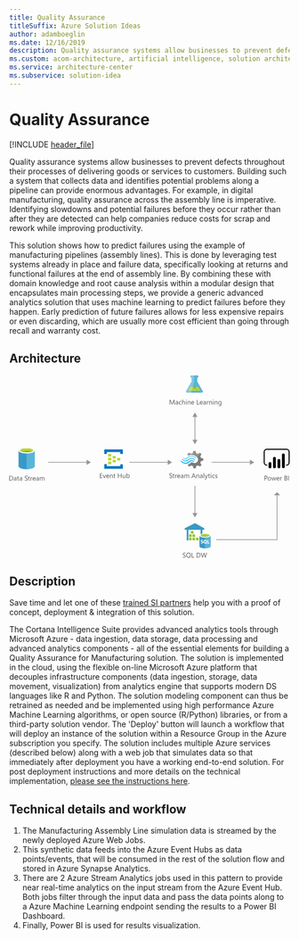 ```yaml
---
title: Quality Assurance
titleSuffix: Azure Solution Ideas
author: adamboeglin
ms.date: 12/16/2019
description: Quality assurance systems allow businesses to prevent defects throughout their processes of delivering goods or services to customers. Building such a system that collects data and identifies potential problems along a pipeline can provide enormous advantages. For example, in digital manufacturing, quality assurance across the assembly line is imperative. Identifying slowdowns and potential failures before they occur rather than after they are detected can help companies reduce costs for scrap and rework while improving productivity.
ms.custom: acom-architecture, artificial intelligence, solution architectures, Azure, ai gallery, anomaly-detection, 'https://azure.microsoft.com/solutions/architecture/quality-assurance/'
ms.service: architecture-center
ms.subservice: solution-idea
---
```


# Quality Assurance

[!INCLUDE [header_file](../header.md)]

Quality assurance systems allow businesses to prevent defects throughout their processes of delivering goods or services to customers. Building such a system that collects data and identifies potential problems along a pipeline can provide enormous advantages. For example, in digital manufacturing, quality assurance across the assembly line is imperative. Identifying slowdowns and potential failures before they occur rather than after they are detected can help companies reduce costs for scrap and rework while improving productivity.

This solution shows how to predict failures using the example of manufacturing pipelines (assembly lines). This is done by leveraging test systems already in place and failure data, specifically looking at returns and functional failures at the end of assembly line. By combining these with domain knowledge and root cause analysis within a modular design that encapsulates main processing steps, we provide a generic advanced analytics solution that uses machine learning to predict failures before they happen. Early prediction of future failures allows for less expensive repairs or even discarding, which are usually more cost efficient than going through recall and warranty cost.

## Architecture

<!-- markdownlint-disable MD033 -->
<!-- cSpell:ignore viewbox segoe semibold dasharray linecap miterlimit tspan evenodd -->

<svg class="architecture-diagram" aria-labelledby="quality-assurance" height="379.593" viewbox="0 0 583.492 379.593"  xmlns="http://www.w3.org/2000/svg">
    <path d="M19.12 156.082V188.7c0 3.332 7.635 6.108 16.936 6.108v-38.865H19.12z" fill="#3999c6"/>
    <path d="M35.779 194.951h.278c9.3 0 16.936-2.776 16.936-6.108v-32.761H35.779z" fill="#59b4d9"/>
    <path d="M52.992 156.082c0 3.332-7.635 6.108-16.936 6.108s-16.936-2.776-16.936-6.108 7.635-6.108 16.936-6.108 16.936 2.776 16.936 6.108" fill="#fff"/>
    <path d="M49.522 155.666c0 2.221-6.108 4.026-13.465 4.026s-13.465-1.8-13.465-4.026 6.108-4.026 13.465-4.026 13.465 1.8 13.465 4.026" fill="#7fba00"/>
    <path d="M46.745 158.164c1.8-.694 2.776-1.527 2.776-2.5 0-2.221-6.108-4.026-13.465-4.026-7.5 0-13.465 1.8-13.465 4.026 0 .972 1.111 1.8 2.776 2.5a31.743 31.743 0 0110.689-1.527 31.743 31.743 0 0110.689 1.527" fill="#b8d432"/>
    <path d="M0 218.443v-9.8h2.707q5.181 0 5.182 4.778a4.817 4.817 0 01-1.439 3.647 5.34 5.34 0 01-3.85 1.375zm1.148-8.764v7.721h1.463a4.151 4.151 0 003-1.032 3.87 3.87 0 001.073-2.926q0-3.766-4.006-3.767zM14.677 218.443h-1.121v-1.094h-.027a2.349 2.349 0 01-2.153 1.258 2.3 2.3 0 01-1.637-.554 1.918 1.918 0 01-.591-1.47q0-1.963 2.311-2.283l2.1-.294q0-1.784-1.442-1.784a3.445 3.445 0 00-2.283.861v-1.148a4.337 4.337 0 012.379-.656q2.468 0 2.468 2.611zm-1.121-3.543l-1.688.232a2.718 2.718 0 00-1.176.387 1.112 1.112 0 00-.4.98 1.07 1.07 0 00.366.838 1.416 1.416 0 00.974.324 1.8 1.8 0 001.377-.584 2.09 2.09 0 00.543-1.48zM20.036 218.374a2.156 2.156 0 01-1.046.219q-1.839 0-1.839-2.051V212.4h-1.2v-.957h1.2v-1.709l1.121-.362v2.071h1.764v.957h-1.764v3.944a1.635 1.635 0 00.239 1 .952.952 0 00.793.3 1.183 1.183 0 00.731-.232zM26.544 218.443h-1.121v-1.094H25.4a2.349 2.349 0 01-2.153 1.258 2.3 2.3 0 01-1.637-.554 1.918 1.918 0 01-.591-1.47q0-1.963 2.311-2.283l2.1-.294q0-1.784-1.442-1.784a3.445 3.445 0 00-2.283.861v-1.148a4.337 4.337 0 012.379-.656q2.468 0 2.468 2.611zm-1.121-3.543l-1.688.232a2.718 2.718 0 00-1.176.387 1.112 1.112 0 00-.4.98 1.07 1.07 0 00.366.838 1.416 1.416 0 00.974.324 1.8 1.8 0 001.377-.584 2.09 2.09 0 00.543-1.48zM32.184 218.046v-1.354a2.629 2.629 0 00.557.369 4.612 4.612 0 00.684.277 5.59 5.59 0 00.721.174 4.018 4.018 0 00.67.062 2.62 2.62 0 001.583-.394 1.474 1.474 0 00.349-1.821 1.948 1.948 0 00-.482-.536 4.708 4.708 0 00-.728-.465q-.42-.223-.906-.469-.513-.261-.957-.526a4.156 4.156 0 01-.772-.588 2.457 2.457 0 01-.516-.728 2.482 2.482 0 01.106-2.119 2.508 2.508 0 01.772-.817 3.5 3.5 0 011.09-.479 5.007 5.007 0 011.248-.157 4.783 4.783 0 012.112.349v1.292a3.835 3.835 0 00-2.229-.6 3.707 3.707 0 00-.752.078 2.136 2.136 0 00-.67.257 1.471 1.471 0 00-.479.458 1.216 1.216 0 00-.185.684 1.412 1.412 0 00.14.649 1.582 1.582 0 00.414.5 4.062 4.062 0 00.667.438c.262.141.564.3.906.465s.684.355 1 .547a4.573 4.573 0 01.827.636 2.822 2.822 0 01.564.772 2.169 2.169 0 01.208.971 2.461 2.461 0 01-.284 1.227 2.323 2.323 0 01-.766.817 3.326 3.326 0 01-1.111.454 6.064 6.064 0 01-1.326.141 5.554 5.554 0 01-.574-.037 8.412 8.412 0 01-.7-.109 5.934 5.934 0 01-.673-.178 2.141 2.141 0 01-.508-.24zM42.725 218.374a2.156 2.156 0 01-1.046.219q-1.839 0-1.839-2.051V212.4h-1.2v-.957h1.2v-1.709l1.121-.362v2.071h1.764v.957h-1.764v3.944a1.635 1.635 0 00.239 1 .952.952 0 00.793.3 1.183 1.183 0 00.731-.232zM47.872 212.577a1.372 1.372 0 00-.848-.226 1.431 1.431 0 00-1.2.677 3.129 3.129 0 00-.482 1.846v3.568h-1.12v-7h1.121v1.442h.027a2.439 2.439 0 01.731-1.151 1.665 1.665 0 011.1-.414 1.818 1.818 0 01.67.1zM54.53 215.223h-4.942a2.616 2.616 0 00.629 1.8 2.167 2.167 0 001.654.636 3.441 3.441 0 002.174-.779v1.053a4.058 4.058 0 01-2.44.67 2.961 2.961 0 01-2.331-.953 3.906 3.906 0 01-.848-2.684 3.824 3.824 0 01.926-2.662 2.969 2.969 0 012.3-1.029 2.634 2.634 0 012.126.889 3.706 3.706 0 01.752 2.468zm-1.148-.95a2.285 2.285 0 00-.468-1.511 1.594 1.594 0 00-1.282-.54 1.812 1.812 0 00-1.347.567 2.571 2.571 0 00-.684 1.483zM61.236 218.443h-1.121v-1.094h-.027a2.349 2.349 0 01-2.153 1.258 2.3 2.3 0 01-1.637-.554 1.918 1.918 0 01-.591-1.47q0-1.963 2.311-2.283l2.1-.294q0-1.784-1.442-1.784a3.445 3.445 0 00-2.283.861v-1.148a4.337 4.337 0 012.379-.656q2.468 0 2.468 2.611zm-1.121-3.543l-1.688.232a2.718 2.718 0 00-1.176.387 1.112 1.112 0 00-.4.98 1.07 1.07 0 00.366.838 1.416 1.416 0 00.974.324 1.8 1.8 0 001.377-.584 2.09 2.09 0 00.543-1.48zM73.288 218.443h-1.121v-4.02a3.029 3.029 0 00-.359-1.682 1.363 1.363 0 00-1.207-.52 1.494 1.494 0 00-1.22.656 2.509 2.509 0 00-.5 1.572v3.992h-1.123v-4.156q0-2.065-1.593-2.064a1.474 1.474 0 00-1.217.619 2.554 2.554 0 00-.479 1.609v3.992h-1.12v-7h1.121v1.107h.03a2.378 2.378 0 012.174-1.271 2.023 2.023 0 011.982 1.449 2.5 2.5 0 012.324-1.449q2.31 0 2.311 2.851z" fill="#5b5b5b"/>
    <path d="M221.566 171.8a.63.63 0 01-.667.667h-5.2a.63.63 0 01-.667-.667v-3.867a.63.63 0 01.667-.667h5.2a.63.63 0 01.667.667zM230.9 175.8a.63.63 0 01-.667.667h-5.2a.63.63 0 01-.667-.667v-3.867a.63.63 0 01.667-.667h5.2a.63.63 0 01.667.667zM221.566 179.8a.63.63 0 01-.667.667h-5.2a.63.63 0 01-.667-.667v-3.867a.63.63 0 01.667-.667h5.2a.63.63 0 01.667.667zM212.233 167.8a.63.63 0 01-.667.667h-5.333a.63.63 0 01-.667-.667v-4a.63.63 0 01.667-.667h5.2c.533 0 .8.267.8.667z" fill="#b8d432"/>
    <path d="M235.566 153.8h-37.333a.63.63 0 00-.667.667v8a.63.63 0 00.667.667h4a.63.63 0 00.667-.667v-3.333h28v3.333c0 .4.267.667.8.667h3.867a.63.63 0 00.667-.667v-8a.63.63 0 00-.668-.667zM235.566 184.6H231.7a.63.63 0 00-.667.667v3.2H202.9v-3.333c0-.4-.267-.667-.8-.667h-3.867c-.4 0-.667.267-.667.8v7.867a.63.63 0 00.667.667h37.333a.63.63 0 00.667-.667v-7.864a.63.63 0 00-.667-.67z" fill="#0072c6"/>
    <path d="M212.233 175.8a.63.63 0 01-.667.667h-5.333a.63.63 0 01-.667-.667v-4a.63.63 0 01.667-.667h5.2c.533 0 .8.267.8.667zM212.233 183.8a.63.63 0 01-.667.667h-5.333a.63.63 0 01-.667-.667v-4a.63.63 0 01.667-.667h5.2c.533 0 .8.267.8.667z" fill="#b8d432"/>
    <path d="M397.474 181.341l1.12-2.892 5.131-1.773v-4.106l-.56-.187-4.572-1.306-1.12-2.892 2.332-4.758-2.892-2.892-.56.28-4.2 2.146-2.986-1.213-1.867-4.948h-4.2l-.187.56-1.4 4.385-2.892 1.12-4.945-2.146-2.986 2.892.28.56 1.306 2.426a14.685 14.685 0 017.371-1.866 15.049 15.049 0 019.61 3.919 21.6 21.6 0 011.773 1.493 7.121 7.121 0 01.746 1.026 7.276 7.276 0 01-1.866 9.33 7.145 7.145 0 01-7.371 1.026c-.28-.187-.466-.187-.56-.28a9.686 9.686 0 01-1.586-1.12c-.187 0-.28-.187-.56-.187a2.3 2.3 0 00-1.586.746l-.187.187a14.03 14.03 0 01-5.971 3.732l-.84 1.773 2.8 2.8.187.187.56-.28 4.2-2.146 2.892 1.12 1.591 4.943h4.2l.187-.56 1.493-4.385 2.892-1.12 4.945 2.146 2.8-3.079-.28-.56z" fill="#7a7a7a"/>
    <path d="M372.469 174.063a7.448 7.448 0 01-11.289-.187.784.784 0 00-1.306 0 1.059 1.059 0 00-.28.746 1.781 1.781 0 00.28.746 9.418 9.418 0 0013.995.187 7.483 7.483 0 0111.2.28c.466.466 1.026.466 1.306 0a1.059 1.059 0 00.28-.746 1.781 1.781 0 00-.28-.746 9.387 9.387 0 00-13.906-.28z" fill="#48c8ef"/>
    <path d="M379.467 175.836a5.923 5.923 0 00-4.478 1.866l-.187.187-.187.187a10.517 10.517 0 01-8.117 3.359 11.392 11.392 0 01-8.024-3.732c-.466-.466-1.026-.466-1.306 0-.093 0-.093.187-.093.466a1.256 1.256 0 00.466.84 12.334 12.334 0 009.33 4.385 12.028 12.028 0 009.423-4.105l.187-.187.187-.187a4.23 4.23 0 013.079-1.306 4.4 4.4 0 013.079 1.493c.466.466 1.026.466 1.306 0a1.059 1.059 0 00.28-.746 1.781 1.781 0 00-.28-.746 7.589 7.589 0 00-4.665-1.774z" fill="#00abec"/>
    <path d="M371.63 172.011a10.941 10.941 0 018.117-3.452 10.82 10.82 0 017.837 3.732c.466.466 1.026.466 1.306 0a1.059 1.059 0 00.28-.746 1.781 1.781 0 00-.28-.746 12.334 12.334 0 00-9.33-4.385 12.531 12.531 0 00-9.423 4.105l-.187.187-.187.187a4.09 4.09 0 01-6.158-.187c-.466-.466-1.026-.466-1.306 0a1.059 1.059 0 00-.28.746 1.781 1.781 0 00.28.746 5.993 5.993 0 008.863.187l.187-.187z" fill="#84d6ef"/>
    <g opacity=".2" style="isolation:isolate" fill="#f1f1f1">
        <path d="M380.307 180.034c-.187 0-.28-.187-.56-.187a2.3 2.3 0 00-1.586.746l-.187.187a14.03 14.03 0 01-5.974 3.733l-.84 1.773 1.493 1.493 7.651-7.744zM372.376 166.693a14.685 14.685 0 017.371-1.866 15.049 15.049 0 019.61 3.919c.466.373.84.653 1.306 1.026l7.744-7.744-1.586-1.586-.56.28-4.2 2.146-2.892-1.12-1.869-4.948h-4.2l-.187.56-1.4 4.385-2.892 1.12-4.945-2.146-2.986 2.892.28.56z"/>
    </g>
    <path d="M193.782 213.226h-5.2v-9.8h4.977v1.039h-3.828v3.26h3.541v1.033h-3.541v3.432h4.047zM201.021 206.226l-2.789 7h-1.1l-2.652-7h1.23l1.777 5.086a4.6 4.6 0 01.246.977h.027a4.581 4.581 0 01.219-.949l1.859-5.113zM207.769 210.005h-4.942a2.616 2.616 0 00.629 1.8 2.168 2.168 0 001.654.637 3.441 3.441 0 002.174-.779v1.053a4.065 4.065 0 01-2.44.67 2.958 2.958 0 01-2.331-.954 3.9 3.9 0 01-.848-2.683 3.828 3.828 0 01.926-2.663 2.968 2.968 0 012.3-1.028 2.631 2.631 0 012.126.889 3.7 3.7 0 01.752 2.467zm-1.148-.949a2.286 2.286 0 00-.468-1.512 1.6 1.6 0 00-1.282-.539 1.811 1.811 0 00-1.347.566 2.577 2.577 0 00-.684 1.484zM215.274 213.226h-1.121v-3.992q0-2.229-1.627-2.229a1.766 1.766 0 00-1.391.632 2.345 2.345 0 00-.55 1.6v3.992h-1.121v-7h1.121v1.162h.027a2.525 2.525 0 012.3-1.326 2.14 2.14 0 011.757.741 3.308 3.308 0 01.608 2.144zM220.634 213.157a2.167 2.167 0 01-1.046.219q-1.839 0-1.839-2.051v-4.143h-1.2v-.957h1.2v-1.709l1.121-.363v2.072h1.764v.957h-1.764v3.943a1.638 1.638 0 00.239 1.006.955.955 0 00.793.3 1.183 1.183 0 00.731-.232zM233.485 213.226h-1.148v-4.471h-5.072v4.471h-1.148v-9.8h1.148v4.3h5.072v-4.3h1.148zM241.565 213.226h-1.121v-1.107h-.027a2.3 2.3 0 01-2.16 1.271q-2.5 0-2.5-2.98v-4.184h1.114v4.006q0 2.215 1.7 2.215a1.715 1.715 0 001.35-.605 2.315 2.315 0 00.53-1.582v-4.033h1.121zM244.977 212.214h-.027v1.012h-1.121v-10.364h1.121v4.594h.027a2.651 2.651 0 012.42-1.395 2.565 2.565 0 012.109.939 3.882 3.882 0 01.762 2.52 4.34 4.34 0 01-.854 2.813 2.846 2.846 0 01-2.338 1.057 2.3 2.3 0 01-2.099-1.176zm-.027-2.824v.979a2.081 2.081 0 00.564 1.473 2.011 2.011 0 003.028-.174 3.576 3.576 0 00.578-2.168 2.824 2.824 0 00-.54-1.832 1.789 1.789 0 00-1.463-.662 1.987 1.987 0 00-1.572.68 2.5 2.5 0 00-.596 1.704zM333.152 212.829v-1.354a2.629 2.629 0 00.557.369 4.505 4.505 0 00.684.276 5.438 5.438 0 00.721.175 4.011 4.011 0 00.67.061 2.627 2.627 0 001.583-.393 1.475 1.475 0 00.349-1.822 1.962 1.962 0 00-.482-.536 4.782 4.782 0 00-.728-.465q-.42-.221-.906-.468-.513-.261-.957-.527a4.114 4.114 0 01-.772-.588 2.457 2.457 0 01-.516-.728 2.482 2.482 0 01.106-2.119 2.518 2.518 0 01.772-.817 3.525 3.525 0 011.09-.479 5.006 5.006 0 011.248-.156 4.785 4.785 0 012.112.348v1.294a3.828 3.828 0 00-2.229-.6 3.638 3.638 0 00-.752.078 2.135 2.135 0 00-.67.256 1.484 1.484 0 00-.479.459 1.213 1.213 0 00-.185.684 1.405 1.405 0 00.14.648 1.585 1.585 0 00.414.5 4.127 4.127 0 00.667.438q.393.211.906.465t1 .547a4.57 4.57 0 01.827.635 2.826 2.826 0 01.564.773 2.166 2.166 0 01.208.971 2.463 2.463 0 01-.284 1.227 2.32 2.32 0 01-.766.816 3.347 3.347 0 01-1.111.455 6.064 6.064 0 01-1.326.141 5.59 5.59 0 01-.574-.038 8.014 8.014 0 01-.7-.109 5.551 5.551 0 01-.673-.178 2.143 2.143 0 01-.508-.239zM343.693 213.157a2.167 2.167 0 01-1.046.219q-1.839 0-1.839-2.051v-4.143h-1.2v-.957h1.2v-1.709l1.121-.363v2.072h1.764v.957h-1.763v3.943a1.638 1.638 0 00.239 1.006.955.955 0 00.793.3 1.183 1.183 0 00.731-.232zM348.841 207.36a1.371 1.371 0 00-.848-.227 1.432 1.432 0 00-1.2.678 3.129 3.129 0 00-.482 1.846v3.568h-1.121v-7h1.121v1.441h.027a2.443 2.443 0 01.731-1.151 1.664 1.664 0 011.1-.413 1.818 1.818 0 01.67.1zM355.5 210.005h-4.942a2.616 2.616 0 00.629 1.8 2.168 2.168 0 001.654.637 3.441 3.441 0 002.174-.779v1.053a4.065 4.065 0 01-2.44.67 2.958 2.958 0 01-2.331-.954 3.9 3.9 0 01-.848-2.683 3.828 3.828 0 01.926-2.663 2.968 2.968 0 012.3-1.028 2.631 2.631 0 012.126.889 3.7 3.7 0 01.752 2.467zm-1.148-.949a2.286 2.286 0 00-.468-1.512 1.6 1.6 0 00-1.282-.539 1.811 1.811 0 00-1.347.566 2.577 2.577 0 00-.684 1.484zM362.205 213.226h-1.121v-1.094h-.027a2.349 2.349 0 01-2.153 1.258 2.3 2.3 0 01-1.637-.555 1.917 1.917 0 01-.591-1.469q0-1.963 2.311-2.283l2.1-.295q0-1.784-1.442-1.783a3.445 3.445 0 00-2.283.861v-1.148a4.337 4.337 0 012.379-.656q2.468 0 2.468 2.611zm-1.121-3.541l-1.688.232a2.732 2.732 0 00-1.176.386 1.114 1.114 0 00-.4.981 1.067 1.067 0 00.366.837 1.416 1.416 0 00.974.325 1.8 1.8 0 001.377-.585 2.088 2.088 0 00.543-1.479zM374.257 213.226h-1.121v-4.02a3.029 3.029 0 00-.359-1.682 1.36 1.36 0 00-1.207-.52 1.494 1.494 0 00-1.22.656 2.509 2.509 0 00-.5 1.572v3.992h-1.121v-4.156q0-2.065-1.593-2.064a1.473 1.473 0 00-1.217.618 2.557 2.557 0 00-.479 1.61v3.992h-1.121v-7h1.121v1.107h.027a2.378 2.378 0 012.174-1.271 2.02 2.02 0 011.982 1.449 2.5 2.5 0 012.324-1.449q2.31 0 2.311 2.85zM387.949 213.226h-1.271l-1.039-2.748h-4.156l-.978 2.748h-1.278l3.76-9.8h1.189zm-2.687-3.781l-1.538-4.176a3.948 3.948 0 01-.15-.656h-.027a3.733 3.733 0 01-.157.656l-1.524 4.176zM395.052 213.226h-1.121v-3.992q0-2.229-1.627-2.229a1.766 1.766 0 00-1.391.632 2.345 2.345 0 00-.55 1.6v3.992h-1.121v-7h1.121v1.162h.027a2.525 2.525 0 012.3-1.326 2.14 2.14 0 011.757.741 3.308 3.308 0 01.608 2.144zM402.175 213.226h-1.121v-1.094h-.027a2.349 2.349 0 01-2.153 1.258 2.3 2.3 0 01-1.637-.555 1.917 1.917 0 01-.591-1.469q0-1.963 2.311-2.283l2.1-.295q0-1.784-1.442-1.783a3.445 3.445 0 00-2.283.861v-1.148a4.337 4.337 0 012.379-.656q2.468 0 2.468 2.611zm-1.121-3.541l-1.688.232a2.732 2.732 0 00-1.176.386 1.114 1.114 0 00-.4.981 1.067 1.067 0 00.366.837 1.416 1.416 0 00.974.325 1.8 1.8 0 001.377-.585 2.088 2.088 0 00.543-1.479zM405.408 213.226h-1.121v-10.364h1.121zM413.249 206.226l-3.22 8.121q-.861 2.174-2.42 2.174a2.548 2.548 0 01-.731-.09v-1a2.076 2.076 0 00.663.123 1.375 1.375 0 001.271-1.012l.561-1.326-2.734-6.986h1.244l1.894 5.387q.034.1.144.533h.041c.022-.109.068-.283.137-.52l1.989-5.4zM417.74 213.157a2.167 2.167 0 01-1.046.219q-1.839 0-1.839-2.051v-4.143h-1.2v-.957h1.2v-1.709l1.121-.363v2.072h1.764v.957h-1.764v3.943a1.638 1.638 0 00.239 1.006.955.955 0 00.793.3 1.183 1.183 0 00.731-.232zM419.812 204.448a.71.71 0 01-.513-.205.692.692 0 01-.212-.52.719.719 0 01.725-.732.726.726 0 01.523.209.7.7 0 01.215.523.69.69 0 01-.215.512.717.717 0 01-.523.213zm.547 8.777h-1.121v-7h1.121zM427.4 212.9a3.638 3.638 0 01-1.914.486 3.169 3.169 0 01-2.417-.975 3.53 3.53 0 01-.919-2.525 3.88 3.88 0 01.991-2.779 3.468 3.468 0 012.646-1.049 3.674 3.674 0 011.627.342v1.148a2.846 2.846 0 00-1.668-.547 2.253 2.253 0 00-1.76.769 2.92 2.92 0 00-.687 2.021 2.78 2.78 0 00.646 1.941 2.228 2.228 0 001.733.711 2.808 2.808 0 001.723-.609zM428.671 212.972v-1.2a3.318 3.318 0 002.017.678q1.477 0 1.477-.984a.853.853 0 00-.126-.476 1.252 1.252 0 00-.342-.345 2.574 2.574 0 00-.506-.271c-.194-.079-.4-.163-.625-.249a8.123 8.123 0 01-.817-.373 2.456 2.456 0 01-.588-.424 1.57 1.57 0 01-.355-.537 1.9 1.9 0 01-.12-.7 1.674 1.674 0 01.226-.872 2 2 0 01.6-.636 2.812 2.812 0 01.858-.387 3.833 3.833 0 01.995-.129 4.011 4.011 0 011.627.314v1.135a3.166 3.166 0 00-1.777-.506 2.076 2.076 0 00-.567.071 1.377 1.377 0 00-.434.2.921.921 0 00-.28.311.822.822 0 00-.1.4.959.959 0 00.1.457 1 1 0 00.291.328 2.194 2.194 0 00.465.26c.182.078.39.162.622.254a8.7 8.7 0 01.834.365 2.853 2.853 0 01.629.424 1.657 1.657 0 01.4.543 1.758 1.758 0 01.14.732 1.726 1.726 0 01-.229.9 1.961 1.961 0 01-.612.635 2.8 2.8 0 01-.882.377 4.358 4.358 0 01-1.046.123 3.966 3.966 0 01-1.875-.418z" fill="#5b5b5b"/>
    <path fill="#969696" d="M250.012 179.72h81.266v1.5h-81.266z"/>
    <path fill="#969696" d="M329.745 175.234l9.067 5.236-9.067 5.236v-10.472zM421.012 179.72h81.266v1.5h-81.266z"/>
    <path fill="#969696" d="M500.745 175.234l9.067 5.236-9.067 5.236v-10.472zM81.012 179.72h81.266v1.5H81.012z"/>
    <path fill="#969696" d="M160.745 175.234l9.067 5.236-9.067 5.236v-10.472z"/>
    <path fill="#7fbb42" d="M378.089 323.244h5.179v5.179h-5.179zM373.983 337.288h5.179v5.179h-5.179zM381.353 337.288h5.179v5.179h-5.179zM388.65 337.288h5.179v5.179h-5.179zM373.983 330.266h5.179v5.179h-5.179zM381.353 330.266h5.179v5.179h-5.179z"/>
    <path fill="#3999c6" d="M365.06 320.749h4.164v21.892h3.482v-21.892h25.36v20.499h3.83v-20.499h3.816v-3.163l-19.253-10.838-21.399 10.838"/>
    <path fill="#b8d433" d="M383.268 328.423h-.595v-4.512h-4.584v-.667h5.179v5.179z" opacity=".8"/>
    <path fill="#b8d433" d="M378.089 323.244h.594v4.526h4.585v.653h-5.179v-5.179z" opacity=".5"/>
    <path fill="#b8d433" d="M379.162 335.445h-.58v-4.512h-4.599v-.667h5.179v5.179z" opacity=".8"/>
    <path fill="#b8d433" d="M373.983 330.266h.595v4.512h4.584v.667h-5.179v-5.179z" opacity=".5"/>
    <path fill="#b8d433" d="M386.561 335.445h-.624v-4.512h-4.584v-.667h5.208v5.179z" opacity=".8"/>
    <path fill="#b8d433" d="M381.353 330.266h.624v4.512h4.584v.667h-5.208v-5.179z" opacity=".5"/>
    <path fill="#b8d433" d="M379.162 342.467h-.58v-4.527h-4.599v-.652h5.179v5.179z" opacity=".8"/>
    <path fill="#b8d433" d="M373.983 337.288h.595v4.511h4.584v.668h-5.179v-5.179z" opacity=".5"/>
    <path fill="#b8d433" d="M386.561 342.467h-.624v-4.527h-4.584v-.652h5.208v5.179z" opacity=".8"/>
    <path fill="#b8d433" d="M381.353 337.288h.624v4.511h4.584v.668h-5.208v-5.179z" opacity=".5"/>
    <path fill="#b8d433" d="M393.83 342.467h-.595v-4.527h-4.585v-.652h5.18v5.179z" opacity=".8"/>
    <path fill="#b8d433" d="M388.65 337.288h.595v4.511h4.585v.668h-5.18v-5.179z" opacity=".5"/>
    <path fill="#b8d433" d="M378.857 328.423h-.768v-.595l4.482-4.584h.697v.522l-4.411 4.657zM382.122 335.445h-.769v-.595l4.526-4.584h.682v.522l-4.439 4.657zM374.752 335.445h-.769v-.595l4.483-4.584h.696v.522l-4.41 4.657zM374.752 342.467h-.769v-.595l4.483-4.584h.696v.522l-4.41 4.657zM382.122 342.467h-.769v-.595l4.526-4.584h.682v.522l-4.439 4.657zM389.419 342.467h-.769v-.595l4.483-4.584h.697v.522l-4.411 4.657z" opacity=".8"/>
    <path d="M395.745 332.558V355.1c0 2.321 5.252 4.236 11.708 4.236v-26.778z" fill="#3999c6"/>
    <path d="M407.278 359.354h.174c6.471 0 11.708-1.915 11.708-4.236v-22.56h-11.882v26.8z" fill="#5ab4d9"/>
    <path d="M419.16 332.558c0 2.321-5.252 4.236-11.708 4.236s-11.708-1.9-11.708-4.236 5.252-4.236 11.708-4.236 11.708 1.872 11.708 4.236" fill="#fff"/>
    <path d="M416.767 332.311c0 1.523-4.164 2.815-9.314 2.815s-9.314-1.248-9.314-2.815c0-1.523 4.164-2.815 9.314-2.815s9.314 1.262 9.314 2.815" fill="#7fbb42"/>
    <path d="M414.823 334.023c1.219-.493 1.944-1.074 1.944-1.7 0-1.523-4.164-2.815-9.314-2.815s-9.314 1.248-9.314 2.815c0 .667.725 1.248 1.944 1.7a21.7 21.7 0 017.37-1.074 20.72 20.72 0 017.37 1.074" fill="#b8d433"/>
    <path d="M398.661 348.72v-1.6a2.933 2.933 0 00.943.551 3.726 3.726 0 001 .174 1.814 1.814 0 00.522-.073.977.977 0 00.377-.145.47.47 0 00.2-.247.97.97 0 00.073-.276.639.639 0 00-.1-.377 1.646 1.646 0 00-.319-.319c-.145-.1-.319-.174-.493-.276-.174-.073-.377-.174-.624-.276a3.724 3.724 0 01-1.248-.827 1.856 1.856 0 01-.421-1.219 2.017 2.017 0 01.2-.943 1.885 1.885 0 01.595-.667 2.192 2.192 0 01.9-.377 5.185 5.185 0 011.074-.1 6.189 6.189 0 01.972.073 2.932 2.932 0 01.8.2v1.504a2.309 2.309 0 00-.377-.2 3.582 3.582 0 00-.421-.145c-.145-.029-.319-.073-.45-.1a2.053 2.053 0 00-.421-.029 2.655 2.655 0 00-.493.029.977.977 0 00-.377.145c-.1.073-.174.145-.247.2a.4.4 0 00-.073.276.586.586 0 00.1.319 1.234 1.234 0 00.276.276 2.148 2.148 0 00.421.247c.174.073.348.174.551.247a4.742 4.742 0 01.769.377 2.779 2.779 0 01.595.45 1.67 1.67 0 01.377.595 2.2 2.2 0 01.145.769 2.368 2.368 0 01-.2 1 1.719 1.719 0 01-.624.667 2.38 2.38 0 01-.9.348 5.185 5.185 0 01-1.074.1 5.615 5.615 0 01-1.117-.1 1.934 1.934 0 01-.911-.251zM407.656 349.14a3.412 3.412 0 01-2.5-1 3.668 3.668 0 01-.972-2.611 3.794 3.794 0 01.972-2.713 3.357 3.357 0 012.568-1.045 3.3 3.3 0 012.466 1 3.651 3.651 0 01.943 2.64 3.794 3.794 0 01-.972 2.713l-.073.073-.073.073 1.813 1.741h-2.263l-.943-.972a4.241 4.241 0 01-.966.101zm.073-5.977a1.664 1.664 0 00-1.349.624 2.514 2.514 0 00-.493 1.668 2.684 2.684 0 00.493 1.668 1.593 1.593 0 001.291.624 1.669 1.669 0 001.32-.595 2.684 2.684 0 00.493-1.668 2.851 2.851 0 00-.493-1.741 1.506 1.506 0 00-1.263-.58zM416.592 349h-4.236v-7.123h1.6v5.8h2.64V349z" fill="#fff"/>
    <path d="M402.346 32.129l-11.209-19.415V4.855h.2a2.427 2.427 0 100-4.855H379.11a2.428 2.428 0 000 4.856h.2v7.859L368.1 32.129c-1.23 2.129-.224 3.871 2.235 3.871h29.773c2.461 0 3.467-1.742 2.238-3.871z" fill="#59b4d9"/>
    <path fill="#b8d432" d="M377.335 23.772l-4.625 8.011h25.028l-4.624-8.011h-15.779z"/>
    <path d="M385.819 27.023a2.257 2.257 0 002.031-3.251h-4.063a2.257 2.257 0 002.032 3.251z" fill="#7fba00"/>
    <circle cx="388.625" cy="28.768" fill="#7fba00" r="1.11"/>
    <path d="M368.1 32.129l11.209-19.415V4.855h-.2a2.427 2.427 0 110-4.855h5.27v12.652L378.472 36h-8.134c-2.459 0-3.465-1.742-2.238-3.871z" fill="#fff" opacity=".25"/>
    <path d="M343.754 60.421h-1.142v-6.576q0-.779.1-1.906h-.027a6.119 6.119 0 01-.294.949l-3.35 7.533h-.561l-3.343-7.479a5.828 5.828 0 01-.294-1h-.027q.055.587.055 1.92v6.563h-1.111v-9.8h1.518l3.008 6.836a8.77 8.77 0 01.451 1.176h.041q.294-.806.472-1.2l3.069-6.809h1.436zM351.192 60.421h-1.121v-1.094h-.027a2.347 2.347 0 01-2.153 1.258 2.3 2.3 0 01-1.637-.553 1.918 1.918 0 01-.591-1.471q0-1.961 2.311-2.283l2.1-.293q0-1.784-1.442-1.785a3.446 3.446 0 00-2.283.861v-1.148a4.337 4.337 0 012.379-.656q2.468 0 2.468 2.611zm-1.121-3.541l-1.688.232a2.745 2.745 0 00-1.176.387 1.114 1.114 0 00-.4.98 1.069 1.069 0 00.366.838 1.411 1.411 0 00.974.324 1.8 1.8 0 001.377-.584 2.088 2.088 0 00.543-1.48zM358.076 60.1a3.645 3.645 0 01-1.914.484 3.168 3.168 0 01-2.417-.974 3.529 3.529 0 01-.919-2.526 3.882 3.882 0 01.991-2.778 3.465 3.465 0 012.646-1.05 3.686 3.686 0 011.627.342v1.148a2.853 2.853 0 00-1.668-.547 2.255 2.255 0 00-1.76.77 2.917 2.917 0 00-.687 2.02 2.778 2.778 0 00.646 1.941 2.224 2.224 0 001.733.711 2.81 2.81 0 001.723-.607zM365.582 60.421h-1.122v-4.033q0-2.187-1.627-2.187a1.773 1.773 0 00-1.381.633 2.358 2.358 0 00-.561 1.623v3.965h-1.121V50.058h1.121v4.525h.027a2.546 2.546 0 012.3-1.326q2.365 0 2.365 2.852zM368.268 51.644a.71.71 0 01-.513-.205.692.692 0 01-.212-.52.717.717 0 01.725-.73.721.721 0 01.523.208.731.731 0 010 1.036.72.72 0 01-.523.211zm.547 8.777h-1.121v-7h1.121zM376.9 60.421h-1.121v-3.992q0-2.228-1.627-2.229a1.764 1.764 0 00-1.391.633 2.341 2.341 0 00-.55 1.6v3.992h-1.121v-7h1.121v1.162h.027a2.527 2.527 0 012.3-1.326 2.143 2.143 0 011.757.742 3.3 3.3 0 01.608 2.143zM384.633 57.2h-4.942a2.618 2.618 0 00.629 1.8 2.167 2.167 0 001.654.635 3.439 3.439 0 002.174-.779v1.053a4.058 4.058 0 01-2.44.67 2.958 2.958 0 01-2.331-.953 3.9 3.9 0 01-.848-2.684 3.826 3.826 0 01.926-2.662 2.971 2.971 0 012.3-1.029 2.634 2.634 0 012.126.889 3.708 3.708 0 01.752 2.469zm-1.148-.951a2.277 2.277 0 00-.468-1.51 1.6 1.6 0 00-1.282-.541 1.809 1.809 0 00-1.347.568 2.571 2.571 0 00-.684 1.482zM395.4 60.421h-5.086v-9.8h1.148v8.764h3.938zM402.379 57.2h-4.942a2.618 2.618 0 00.629 1.8 2.167 2.167 0 001.654.635 3.439 3.439 0 002.174-.779v1.053a4.058 4.058 0 01-2.44.67 2.958 2.958 0 01-2.331-.953 3.9 3.9 0 01-.848-2.684 3.826 3.826 0 01.926-2.662 2.971 2.971 0 012.3-1.029 2.634 2.634 0 012.126.889 3.708 3.708 0 01.752 2.469zm-1.148-.951a2.277 2.277 0 00-.468-1.51 1.6 1.6 0 00-1.282-.541 1.809 1.809 0 00-1.347.568 2.571 2.571 0 00-.684 1.482zM409.085 60.421h-1.121v-1.094h-.027a2.347 2.347 0 01-2.153 1.258 2.3 2.3 0 01-1.637-.553 1.918 1.918 0 01-.591-1.471q0-1.961 2.311-2.283l2.1-.293q0-1.784-1.442-1.785a3.446 3.446 0 00-2.283.861v-1.148a4.337 4.337 0 012.379-.656q2.468 0 2.468 2.611zm-1.121-3.541l-1.688.232a2.745 2.745 0 00-1.176.387 1.114 1.114 0 00-.4.98 1.069 1.069 0 00.366.838 1.411 1.411 0 00.974.324 1.8 1.8 0 001.377-.584 2.088 2.088 0 00.543-1.48zM414.848 54.556a1.371 1.371 0 00-.848-.225 1.43 1.43 0 00-1.2.676 3.129 3.129 0 00-.482 1.846v3.568H411.2v-7h1.121v1.443h.027a2.446 2.446 0 01.731-1.152 1.67 1.67 0 011.1-.414 1.837 1.837 0 01.67.1zM421.848 60.421h-1.121v-3.992q0-2.228-1.627-2.229a1.764 1.764 0 00-1.391.633 2.341 2.341 0 00-.55 1.6v3.992h-1.121v-7h1.121v1.162h.027a2.527 2.527 0 012.3-1.326 2.143 2.143 0 011.754.739 3.3 3.3 0 01.608 2.143zM424.535 51.644a.71.71 0 01-.513-.205.692.692 0 01-.212-.52.717.717 0 01.725-.73.721.721 0 01.523.208.731.731 0 010 1.036.72.72 0 01-.523.211zm.547 8.777h-1.122v-7h1.121zM433.162 60.421h-1.121v-3.992q0-2.228-1.627-2.229a1.764 1.764 0 00-1.391.633 2.341 2.341 0 00-.55 1.6v3.992h-1.121v-7h1.121v1.162h.027a2.527 2.527 0 012.3-1.326 2.143 2.143 0 011.757.742 3.3 3.3 0 01.608 2.143zM441.249 59.86q0 3.855-3.691 3.855a4.956 4.956 0 01-2.27-.492V62.1a4.662 4.662 0 002.256.656q2.584 0 2.584-2.748v-.766h-.028a2.833 2.833 0 01-4.508.407 3.728 3.728 0 01-.8-2.5 4.36 4.36 0 01.858-2.838 2.867 2.867 0 012.35-1.054 2.283 2.283 0 012.1 1.135h.027v-.971h1.121zm-1.121-2.6v-1.036a2 2 0 00-.564-1.428 1.858 1.858 0 00-1.4-.6 1.946 1.946 0 00-1.627.756 3.371 3.371 0 00-.588 2.115 2.9 2.9 0 00.564 1.87 1.82 1.82 0 001.494.7 1.95 1.95 0 001.535-.67 2.5 2.5 0 00.585-1.71zM361.045 377.876v-1.354a2.616 2.616 0 00.557.369 4.509 4.509 0 00.684.277 5.433 5.433 0 00.721.174 4.03 4.03 0 00.67.063 2.619 2.619 0 001.583-.394 1.474 1.474 0 00.349-1.821 1.965 1.965 0 00-.482-.537 4.782 4.782 0 00-.728-.465q-.42-.223-.906-.469-.513-.259-.957-.525a4.156 4.156 0 01-.772-.588 2.453 2.453 0 01-.516-.729 2.482 2.482 0 01.106-2.119 2.52 2.52 0 01.772-.816 3.474 3.474 0 011.09-.479 4.962 4.962 0 011.248-.158 4.777 4.777 0 012.112.35v1.291a3.834 3.834 0 00-2.229-.6 3.712 3.712 0 00-.752.079 2.094 2.094 0 00-.67.257 1.483 1.483 0 00-.479.457 1.218 1.218 0 00-.185.684 1.407 1.407 0 00.14.65 1.6 1.6 0 00.414.5 4.062 4.062 0 00.667.438q.393.212.906.465t1 .547a4.56 4.56 0 01.827.637 2.832 2.832 0 01.564.771 2.179 2.179 0 01.208.971 2.464 2.464 0 01-.284 1.228 2.335 2.335 0 01-.766.817 3.342 3.342 0 01-1.111.454 6.125 6.125 0 01-1.326.14 5.307 5.307 0 01-.574-.037q-.342-.038-.7-.109a5.762 5.762 0 01-.673-.178 2.068 2.068 0 01-.508-.241zM372.892 378.437a4.327 4.327 0 01-3.343-1.373 5.107 5.107 0 01-1.251-3.576 5.386 5.386 0 011.278-3.773 4.479 4.479 0 013.479-1.408 4.21 4.21 0 013.268 1.367 5.108 5.108 0 011.244 3.576 5.415 5.415 0 01-1.271 3.793 3.746 3.746 0 01-.643.574l2.755 1.977h-2.085l-1.846-1.381a5.313 5.313 0 01-1.585.224zm.082-9.092a3.16 3.16 0 00-2.509 1.115 4.312 4.312 0 00-.964 2.926 4.38 4.38 0 00.937 2.918 3.078 3.078 0 002.454 1.1 3.22 3.22 0 002.543-1.053 4.306 4.306 0 00.93-2.947 4.475 4.475 0 00-.9-3 3.093 3.093 0 00-2.491-1.059zM384.582 378.273H379.5v-9.8h1.148v8.764h3.938zM389.92 378.273v-9.8h2.707q5.182 0 5.182 4.779a4.815 4.815 0 01-1.439 3.646 5.339 5.339 0 01-3.852 1.377zm1.148-8.764v7.725h1.463a4.154 4.154 0 003-1.031 3.872 3.872 0 001.073-2.926q0-3.768-4.006-3.768zM411.358 368.47l-2.769 9.8h-1.347l-2.017-7.164a4.476 4.476 0 01-.157-1h-.027a5.034 5.034 0 01-.178.984l-2.03 7.178H401.5l-2.871-9.8h1.265l2.085 7.52a4.959 4.959 0 01.164.984h.034a5.824 5.824 0 01.212-.984l2.167-7.52h1.1l2.078 7.574a5.581 5.581 0 01.164.916h.027a5.483 5.483 0 01.185-.943l2-7.547z" fill="#5b5b5b"/>
    <path fill="#969696" d="M385.542 84.653h1.5v50.73h-1.5z"/>
    <path fill="#969696" d="M391.528 133.852l-5.236 9.067-5.235-9.067h10.471zM391.528 86.186l-5.236-9.067-5.235 9.067h10.471zM385.542 229.118h1.5v58.266h-1.5z"/>
    <path fill="#969696" d="M391.528 285.852l-5.236 9.067-5.235-9.067h10.471z"/>
    <path d="M532.3 214.484v3.705h-1.148v-9.8h2.693a3.558 3.558 0 012.437.766 2.734 2.734 0 01.865 2.16 2.971 2.971 0 01-.96 2.283 3.673 3.673 0 01-2.594.889zm0-5.059v4.02h1.2a2.7 2.7 0 001.815-.543 1.927 1.927 0 00.625-1.535q0-1.942-2.3-1.941zM541.248 218.353a3.248 3.248 0 01-2.478-.98 3.635 3.635 0 01-.926-2.6 3.786 3.786 0 01.964-2.755 3.464 3.464 0 012.6-.991 3.14 3.14 0 012.444.964 3.824 3.824 0 01.878 2.673 3.763 3.763 0 01-.947 2.684 3.318 3.318 0 01-2.535 1.005zm.082-6.385a2.134 2.134 0 00-1.709.734 3.019 3.019 0 00-.629 2.027 2.853 2.853 0 00.636 1.962 2.161 2.161 0 001.7.718 2.049 2.049 0 001.671-.7 3.057 3.057 0 00.584-2 3.109 3.109 0 00-.584-2.023 2.039 2.039 0 00-1.669-.718zM555.343 211.189l-2.1 7h-1.162l-1.442-5.011a3.246 3.246 0 01-.109-.649h-.03a3.066 3.066 0 01-.144.636l-1.565 5.024h-1.121l-2.119-7h1.176l1.449 5.264a3.179 3.179 0 01.1.629h.055a2.942 2.942 0 01.123-.643l1.613-5.25h1.025l1.449 5.277a3.8 3.8 0 01.1.629h.055a2.926 2.926 0 01.116-.629l1.422-5.277zM562.2 214.969h-4.942a2.618 2.618 0 00.629 1.8 2.168 2.168 0 001.654.636 3.439 3.439 0 002.174-.779v1.053a4.058 4.058 0 01-2.44.67 2.961 2.961 0 01-2.331-.953 3.908 3.908 0 01-.848-2.684 3.824 3.824 0 01.926-2.662 2.968 2.968 0 012.3-1.029 2.634 2.634 0 012.126.889 3.7 3.7 0 01.752 2.468zm-1.148-.95a2.282 2.282 0 00-.468-1.511 1.594 1.594 0 00-1.282-.54 1.812 1.812 0 00-1.347.567 2.571 2.571 0 00-.684 1.483zM567.545 212.323a1.371 1.371 0 00-.848-.226 1.431 1.431 0 00-1.2.677 3.129 3.129 0 00-.482 1.846v3.568H563.9v-7h1.121v1.442h.027a2.442 2.442 0 01.731-1.151 1.665 1.665 0 011.1-.414 1.816 1.816 0 01.67.1zM572.748 218.189v-9.8h2.789a3.046 3.046 0 012.017.622 2.011 2.011 0 01.745 1.62 2.383 2.383 0 01-.451 1.449 2.436 2.436 0 01-1.244.875v.027a2.5 2.5 0 011.586.748 2.305 2.305 0 01.595 1.645 2.564 2.564 0 01-.9 2.037 3.358 3.358 0 01-2.276.779zm1.148-8.764v3.165h1.176a2.234 2.234 0 001.483-.454 1.585 1.585 0 00.54-1.282q0-1.428-1.88-1.429zm0 4.2v3.527h1.559a2.339 2.339 0 001.569-.479 1.638 1.638 0 00.557-1.312q0-1.737-2.365-1.736zM581.921 218.189h-1.148v-9.8h1.148z" fill="#5b5b5b"/>
    <path d="M577.117 187.3h-1.09v-2.18h1.09a4.2 4.2 0 004.195-4.195v-22.264a4.2 4.2 0 00-4.195-4.2h-41.3a4.2 4.2 0 00-4.195 4.2v22.269a4.2 4.2 0 004.195 4.195h1.09v2.18h-1.09a6.382 6.382 0 01-6.374-6.375v-22.269a6.382 6.382 0 016.375-6.375h41.3a6.382 6.382 0 016.375 6.375v22.269a6.382 6.382 0 01-6.375 6.375"/>
    <path d="M542.512 180a2.958 2.958 0 012.958 2.958v6.821a2.958 2.958 0 01-2.958 2.958 2.958 2.958 0 01-2.959-2.957v-6.821a2.958 2.958 0 012.958-2.959zM551.816 192.743a2.959 2.959 0 01-2.959-2.958v-17.51a2.959 2.959 0 115.917 0v17.509a2.959 2.959 0 01-2.958 2.959M570.423 192.656a2.959 2.959 0 01-2.959-2.958V164.9a2.959 2.959 0 015.917 0v24.8a2.959 2.959 0 01-2.958 2.959M561.12 192.743a2.959 2.959 0 01-2.959-2.958v-13.008a2.959 2.959 0 115.917 0v13.007a2.959 2.959 0 01-2.958 2.959"/>
    <path fill="#969696" d="M558.076 341.867H430.659v-1.5h125.917v-92.395h1.5v93.895z"/>
    <path fill="#969696" d="M550.948 248.827h12.756l-6.378-6.376-6.378 6.376z"/>
</svg>

## Description

Save time and let one of these [trained SI partners](https://aka.ms/qualityassurance-sipartners) help you with a proof of concept, deployment & integration of this solution.

The Cortana Intelligence Suite provides advanced analytics tools through Microsoft Azure - data ingestion, data storage, data processing and advanced analytics components - all of the essential elements for building a Quality Assurance for Manufacturing solution. The solution is implemented in the cloud, using the flexible on-line Microsoft Azure platform that decouples infrastructure components (data ingestion, storage, data movement, visualization) from analytics engine that supports modern DS languages like R and Python. The solution modeling component can thus be retrained as needed and be implemented using high performance Azure Machine Learning algorithms, or open source (R/Python) libraries, or from a third-party solution vendor. The 'Deploy' button will launch a workflow that will deploy an instance of the solution within a Resource Group in the Azure subscription you specify. The solution includes multiple Azure services (described below) along with a web job that simulates data so that immediately after deployment you have a working end-to-end solution. For post deployment instructions and more details on the technical implementation, [please see the instructions here](https://github.com/Azure/cortana-intelligence-quality-assurance-manufacturing/blob/master/Automated%20Deployment%20Guide/Post%20Deployment%20Instructions.md#post-deployment-instructions).

## Technical details and workflow

  1. The Manufacturing Assembly Line simulation data is streamed by the newly deployed Azure Web Jobs.
  2. This synthetic data feeds into the Azure Event Hubs as data points/events, that will be consumed in the rest of the solution flow and stored in Azure Synapse Analytics.
  3. There are 2 Azure Stream Analytics jobs used in this pattern to provide near real-time analytics on the input stream from the Azure Event Hub. Both jobs filter through the input data and pass the data points along to a Azure Machine Learning endpoint sending the results to a Power BI Dashboard.
  4. Finally, Power BI is used for results visualization.
